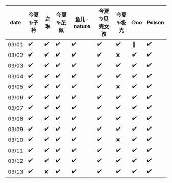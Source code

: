 | date  | 今夏✨子衿 | 之琳 | 今夏✨芷佩 | 鱼儿-nature | 今夏✨贝壳女孩 | 今夏✨极光 | Doo | Poison |
|-------|------------|------|------------|-------------|----------------|------------|-----|--------|
| 03/01 | ✔️          | ✔️    | ✔️          | ✔️           | ✔️              | ✔️          | 🚫  | ✔️      |
| 03/02 | ✔️          | ✔️    | ✔️          | ✔️           | ✔️              | ❌         | ✔️   | ✔️      |
| 03/03 | ✔️          | ✔️    | ✔️          | ✔️           | ✔️              | ✔️          | ✔️   | ✔️      |
| 03/04 | ✔️          | ✔️    | ✔️          | ✔️           | ✔️              | ✔️          | ✔️   | ✔️      |
| 03/05 | ✔️          | ✔️    | ✔️          | ✔️           | ✔️              | ❌         | ✔️   | ✔️      |
|03/06  | ✔️          | ✔️    | ✔️          | ✔️           | ✔️              | ✔️         | ✔️   | ✔️      |
|03/07|✔️|✔️|✔️|✔️|✔️|✔️|✔️|✔️|
|03/08|✔️|✔️|✔️|✔️|✔️|✔️|✔️|✔️|
|03/09|✔️|✔️|✔️|✔️|✔️|✔️|✔️|✔️|
|03/10|✔️|✔️|✔️|✔️|✔️|❌|✔️|✔️|
|03/11|✔️|✔️|✔️|✔️|✔️|✔️|✔️|✔️|
|03/12|✔️|✔️|✔️|✔️|✔️|✔️|✔️|✔️|
|03/13|✔️|❌|✔️|✔️|✔️|✔️|✔️|✔️|
